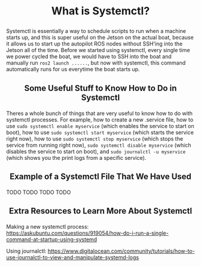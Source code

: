 # <p style="text-align: center;"> What is Systemctl?</p>

Systemctl is essentially a way to schedule scripts to run when a machine starts up, and this is super useful on the Jetson on the actual boat, because it allows us to start up the autopilot ROS nodes without SSH'ing into the Jetson all of the time. Before we started using systemctl, every single time we power cycled the boat, we would have to SSH into the boat and manually run `ros2 launch ......`, but now with systemctl, this command automatically runs for us everytime the boat starts up.



## <p style="text-align: center;"> Some Useful Stuff to Know How to Do in Systemctl</p>

Theres a whole bunch of things that are very useful to know how to do with systemctl processes. For example, how to create a new .service file, how to use `sudo systemctl enable myservice` (which enables the service to start on boot), how to use `sudo systemctl start myservice` (which starts the service right now), how to use `sudo systemctl stop myservice` (which stops the service from running right now), `sudo systemctl disable myservice` (which disables the service to start on boot), and `sudo journalctl -u myservice` (which shows you the print logs from a specific service).



## <p style="text-align: center;"> Example of a Systemctl File That We Have Used</p>
TODO TODO TODO TODO



## <p style="text-align: center;"> Extra Resources to Learn More About Systemctl</p>


Making a new systemctl process: https://askubuntu.com/questions/919054/how-do-i-run-a-single-command-at-startup-using-systemd

Using journalctl: https://www.digitalocean.com/community/tutorials/how-to-use-journalctl-to-view-and-manipulate-systemd-logs 